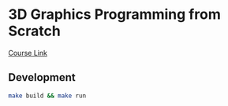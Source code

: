 # 3D Graphics Programming from Scratch

[Course Link](https://courses.pikuma.com/courses/learn-computer-graphics-programming)

## Development

```bash
make build && make run
```

